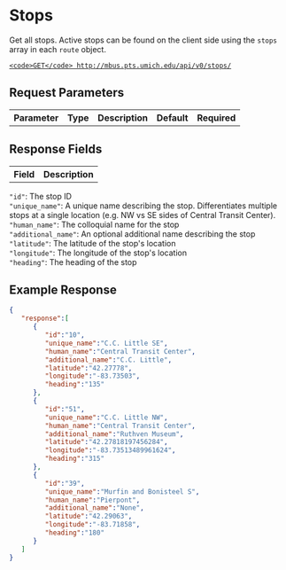 # Stops

Get all stops. Active stops can be found on the client side using the `stops` array in each `route` object.

[`<code>GET</code> http://mbus.pts.umich.edu/api/v0/stops/`](http://mbus.pts.umich.edu/api/v0/stops/)

## Request Parameters

<table>
<th>Parameter</th>
<th>Type</th>
<th>Description</th>
<th>Default</th>
<th>Required</th>
</table>

## Response Fields

<table>
<th>Field</th>
<th>Description</th>
</table>

`"id"`: The stop ID  
`"unique_name"`: A unique name describing the stop. Differentiates multiple stops at a single location (e.g. NW vs SE sides of Central Transit Center).  
`"human_name"`: The colloquial name for the stop  
`"additional_name"`: An optional additional name describing the stop  
`"latitude"`: The latitude of the stop's location  
`"longitude"`: The longitude of the stop's location  
`"heading"`: The heading of the stop  

## Example Response

```json
{
   "response":[
      {
         "id":"10",
         "unique_name":"C.C. Little SE",
         "human_name":"Central Transit Center",
         "additional_name":"C.C. Little",
         "latitude":"42.27778",
         "longitude":"-83.73503",
         "heading":"135"
      },
      {
         "id":"51",
         "unique_name":"C.C. Little NW",
         "human_name":"Central Transit Center",
         "additional_name":"Ruthven Museum",
         "latitude":"42.27818197456284",
         "longitude":"-83.73513489961624",
         "heading":"315"
      },
      {
         "id":"39",
         "unique_name":"Murfin and Bonisteel S",
         "human_name":"Pierpont",
         "additional_name":"None",
         "latitude":"42.29063",
         "longitude":"-83.71858",
         "heading":"180"
      }
   ]
}
```
